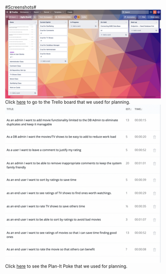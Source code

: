 #Screenshots#
![alt text](https://github.com/becjohnson/MoviePasta/blob/Develop/Screen%20Shot%202021-12-03%20at%208.29.02%20AM.png)  
Click [here](https://trello.com/b/DQ9NCUcS/agile-board) to go to the Trello board that we used for planning.   
![alt text](https://github.com/becjohnson/MoviePasta/blob/Develop/Screen%20Shot%202021-12-02%20at%208.39.10%20AM.png)
Click [here](https://www.planitpoker.com/board/#/room/7a6e68b700c345c9a6e9676df13f76c3) to see the Plan-It Poke that we used for planning.   
